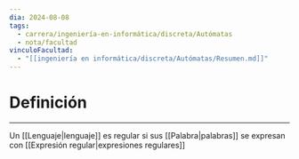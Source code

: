 ```yaml
---
dia: 2024-08-08
tags:
  - carrera/ingeniería-en-informática/discreta/Autómatas
  - nota/facultad
vinculoFacultad:
  - "[[ingeniería en informática/discreta/Autómatas/Resumen.md]]"
---
```

# Definición
---
Un [[Lenguaje|lenguaje]] es regular si sus [[Palabra|palabras]] se expresan con [[Expresión regular|expresiones regulares]] 